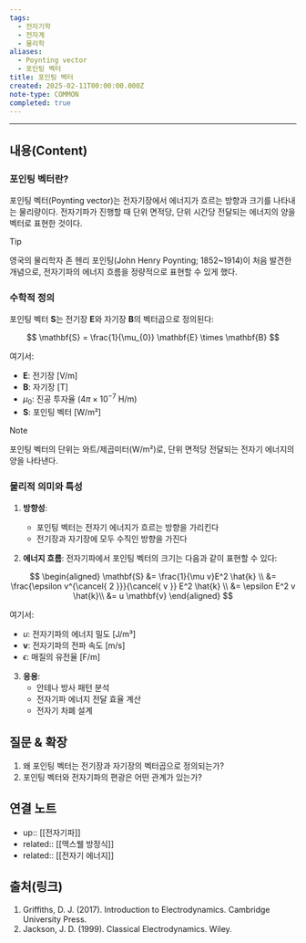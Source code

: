 ```yaml
---
tags:
  - 전자기학
  - 전자계
  - 물리학
aliases:
  - Poynting vector
  - 포인팅 벡터
title: 포인팅 벡터
created: 2025-02-11T00:00:00.000Z
note-type: COMMON
completed: true
---
```


---

## 내용(Content)

### 포인팅 벡터란?

포인팅 벡터(Poynting vector)는 전자기장에서 에너지가 흐르는 방향과 크기를 나타내는 물리량이다. 전자기파가 진행할 때 단위 면적당, 단위 시간당 전달되는 에너지의 양을 벡터로 표현한 것이다.

>[!tip]
>영국의 물리학자 존 헨리 포인팅(John Henry Poynting; 1852~1914)이 처음 발견한 개념으로, 전자기파의 에너지 흐름을 정량적으로 표현할 수 있게 했다.

### 수학적 정의

포인팅 벡터 $\mathbf{S}$는 전기장 $\mathbf{E}$와 자기장 $\mathbf{B}$의 벡터곱으로 정의된다:

$$
\mathbf{S} = \frac{1}{\mu_{0}} \mathbf{E} \times \mathbf{B}
$$

여기서:
- $\mathbf{E}$: 전기장 [V/m]
- $\mathbf{B}$: 자기장 [T]
- $\mu_{0}$: 진공 투자율 ($4\pi \times 10^{-7}$ H/m)
- $\mathbf{S}$: 포인팅 벡터 [W/m²]

>[!note]
>포인팅 벡터의 단위는 와트/제곱미터(W/m²)로, 단위 면적당 전달되는 전자기 에너지의 양을 나타낸다.

### 물리적 의미와 특성

1. **방향성**: 
   - 포인팅 벡터는 전자기 에너지가 흐르는 방향을 가리킨다
   - 전기장과 자기장에 모두 수직인 방향을 가진다

2. **에너지 흐름**:
전자기파에서 포인팅 벡터의 크기는 다음과 같이 표현할 수 있다:

$$
\begin{aligned}
\mathbf{S} &= \frac{1}{\mu v}E^2 \hat{k} \\
&= \frac{\epsilon v^{\cancel{ 2 }}}{\cancel{ v }} E^2 \hat{k} \\
&= \epsilon E^2 v \hat{k}\\
&= u \mathbf{v}
\end{aligned}
$$

여기서:
- $u$: 전자기파의 에너지 밀도 [J/m³]
- $\mathbf{v}$: 전자기파의 전파 속도 [m/s]
- $\epsilon$: 매질의 유전율 [F/m]

3. **응용**:
   - 안테나 방사 패턴 분석
   - 전자기파 에너지 전달 효율 계산
   - 전자기 차폐 설계

## 질문 & 확장

1. 왜 포인팅 벡터는 전기장과 자기장의 벡터곱으로 정의되는가?
2. 포인팅 벡터와 전자기파의 편광은 어떤 관계가 있는가?

## 연결 노트

- up:: [[전자기파]]
- related:: [[맥스웰 방정식]]
- related:: [[전자기 에너지]]

## 출처(링크)

1. Griffiths, D. J. (2017). Introduction to Electrodynamics. Cambridge University Press.
2. Jackson, J. D. (1999). Classical Electrodynamics. Wiley.

